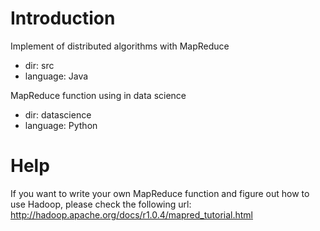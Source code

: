 Introduction
============

Implement of distributed algorithms with MapReduce
- dir: src
- language: Java

MapReduce function using in data science
- dir: datascience
- language: Python

Help
====
If you want to write your own MapReduce function and figure out how to use Hadoop, please check the following url:
http://hadoop.apache.org/docs/r1.0.4/mapred_tutorial.html



